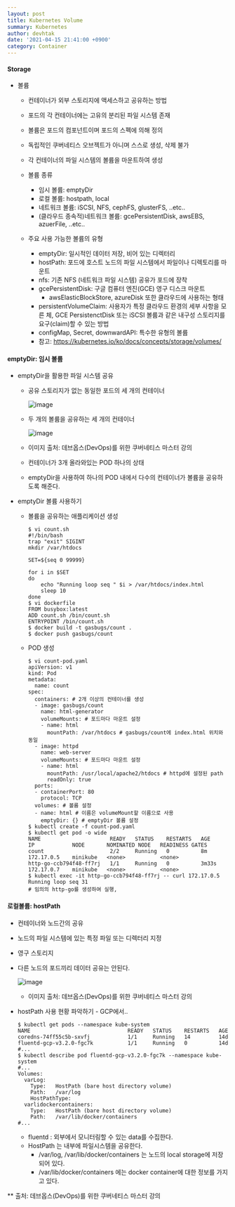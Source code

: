 ```yaml
---
layout: post
title: Kubernetes Volume
summary: Kubernetes
author: devhtak
date: '2021-04-15 21:41:00 +0900'
category: Container
---
```


#### Storage

- 볼륨
  - 컨테이너가 외부 스토리지에 액세스하고 공유하는 방법
  - 포드의 각 컨테이너에는 고유의 분리된 파일 시스템 존재
  - 볼륨은 포드의 컴포넌트이며 포드의 스펙에 의해 정의
  - 독립적인 쿠버네티스 오브젝트가 아니며 스스로 생성, 삭제 불가
  - 각 컨테이너의 파일 시스템의 볼륨을 마운트하여 생성

  - 볼륨 종류
    - 임시 볼륨: emptyDir    
    - 로컬 볼륨: hostpath, local
    - 네트워크 볼륨: iSCSI, NFS, cephFS, glusterFS, ..etc..
    - (클라우드 종속적)네트워크 볼륨: gcePersistentDisk, awsEBS, azuerFile, ..etc..

  - 주요 사용 가능한 볼륨의 유형
    - emptyDir: 일시적인 데이터 저장, 비어 있는 디렉터리
    - hostPath: 포드에 호스트 노드의 파일 시스템에서 파일이나 디렉토리를 마운트
    - nfs: 기존 NFS (네트워크 파일 시스템) 공유가 포드에 장착
    - gcePersistentDisk: 구글 컴퓨터 엔진(GCE) 영구 디스크 마운트
      - awsElasticBlockStore, azureDisk 또한 클라우드에 사용하는 형태
    - persistentVolumeClaim: 사용자가 특정 클라우드 환경의 세부 사항을 모른 체, GCE PersistenctDisk 또는 iSCSI 볼륨과 같은 내구성 스토리지를 요구(claim)할 수 있는 방법
    - configMap, Secret, downwardAPI: 특수한 유형의 볼륨
    - 참고: https://kubernetes.io/ko/docs/concepts/storage/volumes/

#### emptyDir: 임시 볼륨

- emptyDir을 활용한 파일 시스템 공유
  - 공유 스토리지가 없는 동일한 포드의 세 개의 컨테이너
  
    ![image](https://user-images.githubusercontent.com/42403023/114832790-d9266b00-9e09-11eb-936c-488e4613de09.png)
  
  - 두 개의 볼륨을 공유하는 세 개의 컨테이너
    
    ![image](https://user-images.githubusercontent.com/42403023/114832859-f0655880-9e09-11eb-8a4c-5b9c8d734e49.png)
    
  - 이미지 출처: 데브옵스(DevOps)를 위한 쿠버네티스 마스터 강의
  - 컨테이너가 3개 올라와있는 POD 하나의 상태
  - emptyDir을 사용하여 하나의 POD 내에서 다수의 컨테이너가 볼륨을 공유하도록 해준다.

- emptyDir 볼륨 사용하기
  - 볼륨을 공유하는 애플리케이션 생성
    ```
    $ vi count.sh
    #!/bin/bash
    trap "exit" SIGINT
    mkdir /var/htdocs
    
    SET=${seq 0 99999}
    
    for i in $SET
    do
        echo "Running loop seq " $i > /var/htdocs/index.html
        sleep 10
    done
    $ vi dockerfile
    FROM busybox:latest
    ADD count.sh /bin/count.sh
    ENTRYPOINT /bin/count.sh
    $ docker build -t gasbugs/count .
    $ docker push gasbugs/count
    ```
    
  - POD 생성
    ```
    $ vi count-pod.yaml
    apiVersion: v1
    kind: Pod
    metadata:
      name: count
    spec:
      containers: # 2개 이상의 컨테이너를 생성
      - image: gasbugs/count
        name: html-generator
        volumeMounts: # 포드마다 마운트 설정
        - name: html
          mountPath: /var/htdocs # gasbugs/count에 index.html 위치와 동일
      - image: httpd
        name: web-server
        volumeMounts: # 포드마다 마운트 설정
        - name: html
          mountPath: /usr/local/apache2/htdocs # httpd에 설정된 path
          readOnly: true
      ports:
      - containerPort: 80
        protocol: TCP
      volumes: # 볼륨 설정
      - name: html # 이름은 volumeMount할 이름으로 사용
        emptyDir: {} # emptyDir 볼륨 설정
    $ kubectl create -f count-pod.yaml
    $ kubectl get pod -o wide
    NAME                      READY   STATUS    RESTARTS   AGE     IP            NODE       NOMINATED NODE   READINESS GATES
    count                     2/2     Running   0          8m      172.17.0.5    minikube   <none>           <none>
    http-go-ccb794f48-ff7rj   1/1     Running   0          3m33s   172.17.0.7    minikube   <none>           <none>
    $ kubectl exec -it http-go-ccb794f48-ff7rj -- curl 172.17.0.5
    Running loop seq 31
    # 임의의 http-go를 생성하여 실행, 
    ```

#### 로컬볼륨: hostPath

- 컨테이너와 노드간의 공유
- 노드의 파일 시스템에 있는 특정 파일 또는 디렉터리 지정
- 영구 스토리지
- 다른 노드의 포드끼리 데이터 공유는 안된다.

  ![image](https://user-images.githubusercontent.com/42403023/114838982-36bdb600-9e10-11eb-88f5-4f8ca9e9632b.png)

  - 이미지 출처: 데브옵스(DevOps)를 위한 쿠버네티스 마스터 강의

- hostPath 사용 현황 파악하기 - GCP에서..
  ```
  $ kubectl get pods --namespace kube-system
  NAME                               READY   STATUS    RESTARTS   AGE
  coredns-74ff55c5b-sxvfj            1/1     Running   14         14d
  fluentd-gcp-v3.2.0-fgc7k           1/1     Running   0          14d
  #...
  $ kubectl describe pod fluentd-gcp-v3.2.0-fgc7k --namespace kube-system
  #...
  Volumes:
    varLog:
      Type:   HostPath (bare host directory volume)
      Path:   /var/log
      HostPathType:
    varlidockercontainers:
      Type:   HostPath (bare host directory volume)
      Path:   /var/lib/docker/containers
  #...
  ```
  - fluentd : 외부에서 모니터링할 수 있는 data를 수집한다.
  - HostPath 는 내부에 파일시스템을 공유한다.
    - /var/log, /var/lib/docker/containers 는 노드의 local storage에 저장되어 있다.
    - /var/lib/docker/containers 에는 docker container에 대한 정보를 가지고 있다.

** 출처: 데브옵스(DevOps)를 위한 쿠버네티스 마스터 강의

